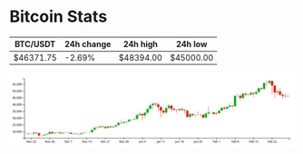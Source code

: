 # Bitcoin Stats

BTC/USDT|24h change|24h high|24h low|
|---|---|---|---|
|$46371.75|-2.69%|$48394.00|$45000.00|

<img src="./chart.svg">
